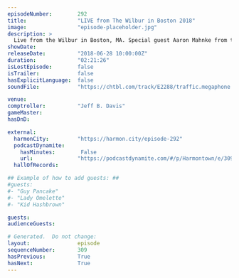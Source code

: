 ```yaml
---
episodeNumber:        292
title:                "LIVE from The Wilbur in Boston 2018"
image:                "episode-placeholder.jpg"
description: >
  Live from the Wilbur in Boston, MA. Special guest Aaron Mahnke from the Lore podcast. Featuring Dan Harmon, Jeff Bryan Davis, Spencer Crittenden, Rob Schrab, Aaron Mahnke and Steve Levy.
showDate:             
releaseDate:          "2018-06-28 10:00:00Z"
duration:             "02:21:26"
isLostEpisode:        false
isTrailer:            false
hasExplicitLanguage:  false
soundFile:            "https://chtbl.com/track/E2288/traffic.megaphone.fm/STA7351617876.mp3?updated=1596861023"

venue:                
comptroller:          "Jeff B. Davis"
gameMaster:           
hasDnD:               

external:
  harmonCity:         "https://harmon.city/episode-292"
  podcastDynamite:
    hasMinutes:        False
    url:              "https://podcastdynamite.com/#/p/Harmontown/e/309/292"
  hallOfRecords:      

## Example of how to add guests: ##
#guests:
#- "Guy Pancake"
#- "Lady Omelette"
#- "Kid Hashbrown"

guests:
audienceGuests:

# Generated.  Do not change:
layout:               episode
sequenceNumber:       309
hasPrevious:          True
hasNext:              True
---
```


<!-- The episode description will be rendered here -->
<!-- Add your content below here -->

